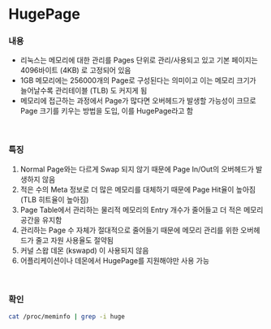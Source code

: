 HugePage
===

### 내용
* 리눅스는 메모리에 대한 관리를 Pages 단위로 관리/사용되고 있고 기본 페이지는 4096바이트 (4KB) 로 고정되어 있음
* 1GB 메모리에는 256000개의 Page로 구성된다는 의미이고 이는 메모리 크기가 늘어날수록 관리테이블 (TLB) 도 커지게 됨
* 메모리에 접근하는 과정에서 Page가 많다면 오버헤드가 발생할 가능성이 크므로 Page 크기를 키우는 방법을 도입, 이를 HugePage라고 함

<br>

### 특징
1. Normal Page와는 다르게 Swap 되지 않기 때문에 Page In/Out의 오버헤드가 발생하지 않음
1. 적은 수의 Meta 정보로 더 많은 메모리를 대체하기 때문에 Page Hit율이 높아짐 (TLB 히트율이 높아짐)
1. Page Table에서 관리하는 물리적 메모리의 Entry 개수가 줄어들고 더 적은 메모리 공간을 유지함
1. 관리하는 Page 수 자체가 절대적으로 줄어들기 때문에 메모리 관리를 위한 오버헤드가 줄고 자원 사용율도 절약됨
1. 커널 스왑 데몬 (kswapd) 이 사용되지 않음
1. 어플리케이션이나 데몬에서 HugePage를 지원해야만 사용 가능

<br>

### 확인
```sh
cat /proc/meminfo | grep -i huge
```

<br>
